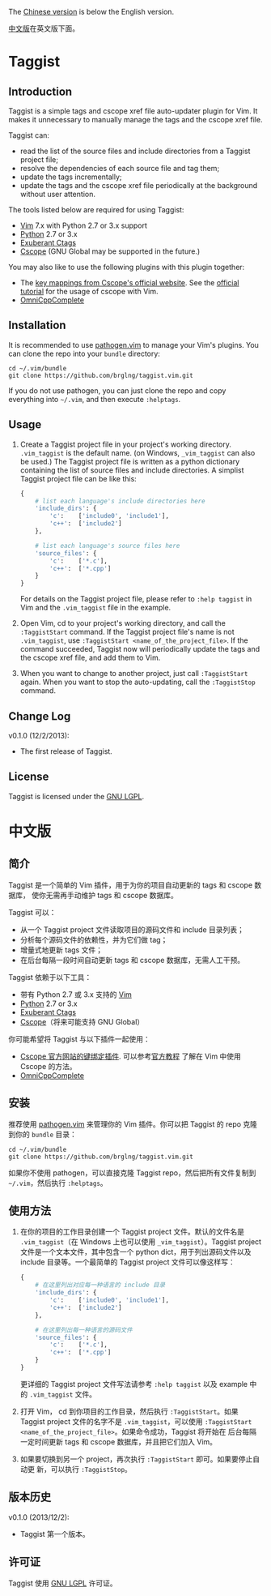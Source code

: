 The [Chinese version](#-1) is below the English version.

[中文版](#-1)在英文版下面。

Taggist
=======

Introduction
------------

Taggist is a simple tags and cscope xref file auto-updater plugin for Vim. It
makes it unnecessary to manually manage the tags and the cscope xref file.

Taggist can:

* read the list of the source files and include directories from a Taggist
  project file;
* resolve the dependencies of each source file and tag them;
* update the tags incrementally;
* update the tags and the cscope xref file periodically at the
  background without user attention.

The tools listed below are required for using Taggist:

* [Vim](http://www.vim.org) 7.x with Python 2.7 or 3.x support
* [Python](http://www.python.org) 2.7 or 3.x
* [Exuberant Ctags](http://ctags.sourceforge.net)
* [Cscope](http://cscope.sourceforge.net) (GNU Global may be supported in the
  future.)

You may also like to use the following plugins with this plugin together:

* The [key mappings from Cscope's official website](http://cscope.sourceforge.net/cscope_maps.vim).
  See the [official tutorial](http://cscope.sourceforge.net/cscope_vim_tutorial.html)
  for the usage of cscope with Vim.
* [OmniCppComplete](http://www.vim.org/scripts/script.php?script_id=1520)

Installation
------------

It is recommended to use [pathogen.vim](https://github.com/tpope/vim-pathogen)
to manage your Vim's plugins. You can clone the repo into your `bundle`
directory:

    cd ~/.vim/bundle
    git clone https://github.com/brglng/taggist.vim.git

If you do not use pathogen, you can just clone the repo and copy everything
into `~/.vim`, and then execute `:helptags`.

Usage
-----

1. Create a Taggist project file in your project's working directory.
   `.vim_taggist` is the default name. (on Windows, `_vim_taggist` can also
   be used.) The Taggist project file is written as a python dictionary
   containing the list of source files and include directories. A simplist
   Taggist project file can be like this:

    ```python
    {
        # list each language's include directories here
        'include_dirs': {
            'c':    ['include0', 'include1'],
            'c++':  ['include2']
        },

        # list each language's source files here
        'source_files': {
            'c':    ['*.c'],
            'c++':  ['*.cpp']
        }
    }
    ```

    For details on the Taggist project file, please refer to `:help taggist`
    in Vim and the `.vim_taggist` file in the example.

2. Open Vim, cd to your project's working directory, and call the
   `:TaggistStart` command. If the Taggist project file's name is not
   `.vim_taggist`, use `:TaggistStart <name_of_the_project_file>`. If the
   command succeeded, Taggist now will periodically update the tags and the
   cscope xref file, and add them to Vim.

3. When you want to change to another project, just call `:TaggistStart`
   again. When you want to stop the auto-updating, call the `:TaggistStop`
   command.

Change Log
----------

v0.1.0 (12/2/2013):
* The first release of Taggist.

License
-------

Taggist is licensed under the
[GNU LGPL](http://www.gnu.org/copyleft/lesser.html).


中文版
======

简介
----

Taggist 是一个简单的 Vim 插件，用于为你的项目自动更新的 tags 和 cscope 数据库，
使你无需再手动维护 tags 和 cscope 数据库。

Taggist 可以：

* 从一个 Taggist project 文件读取项目的源码文件和 include 目录列表；
* 分析每个源码文件的依赖性，并为它们做 tag；
* 增量式地更新 tags 文件；
* 在后台每隔一段时间自动更新 tags 和 cscope 数据库，无需人工干预。

Taggist 依赖于以下工具：

* 带有 Python 2.7 或 3.x 支持的 [Vim](http://www.vim.org)
* [Python](http://www.python.org) 2.7 or 3.x
* [Exuberant Ctags](http://ctags.sourceforge.net)
* [Cscope](http://cscope.sourceforge.net)（将来可能支持 GNU Global）

你可能希望将 Taggist 与以下插件一起使用：

* [Cscope 官方网站的键绑定插件](http://cscope.sourceforge.net/cscope_maps.vim).
  可以参考[官方教程](http://cscope.sourceforge.net/cscope_vim_tutorial.html)
  了解在 Vim 中使用 Cscope 的方法。
* [OmniCppComplete](http://www.vim.org/scripts/script.php?script_id=1520)

安装
----

推荐使用 [pathogen.vim](https://github.com/tpope/vim-pathogen) 来管理你的 Vim
插件。你可以把 Taggist 的 repo 克隆到你的 `bundle` 目录：

    cd ~/.vim/bundle
    git clone https://github.com/brglng/taggist.vim.git

如果你不使用 pathogen，可以直接克隆 Taggist repo，然后把所有文件复制到
`~/.vim`，然后执行 `:helptags`。

使用方法
--------

1. 在你的项目的工作目录创建一个 Taggist project 文件。默认的文件名是
   `.vim_taggist`（在 Windows 上也可以使用 `_vim_taggist`）。Taggist project
   文件是一个文本文件，其中包含一个 python dict，用于列出源码文件以及 include
   目录等。一个最简单的 Taggist project 文件可以像这样写：

    ```python
    {
        # 在这里列出对应每一种语言的 include 目录
        'include_dirs': {
            'c':    ['include0', 'include1'],
            'c++':  ['include2']
        },

        # 在这里列出每一种语言的源码文件
        'source_files': {
            'c':    ['*.c'],
            'c++':  ['*.cpp']
        }
    }
    ```

   更详细的 Taggist project 文件写法请参考 `:help taggist` 以及 example 中的
   `.vim_taggist` 文件。

2. 打开 Vim， cd 到你项目的工作目录，然后执行 `:TaggistStart`。如果 Taggist
   project 文件的名字不是 `.vim_taggist`，可以使用
   `:TaggistStart <name_of_the_project_file>`。如果命令成功，Taggist 将开始在
   后台每隔一定时间更新 tags 和 cscope 数据库，并且把它们加入 Vim。

3. 如果要切换到另一个 project，再次执行 `:TaggistStart` 即可。如果要停止自动更
   新，可以执行 `:TaggistStop`。

版本历史
--------

v0.1.0 (2013/12/2):
* Taggist 第一个版本。

许可证
------

Taggist 使用 [GNU LGPL](http://www.gnu.org/copyleft/lesser.html) 许可证。
